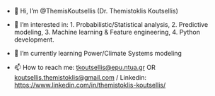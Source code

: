 - 👋 Hi, I’m @ThemisKoutsellis (Dr. Themistoklis Koutsellis)
- 👀 I’m interested in:
          1. Probabilistic/Statistical analysis,
          2. Predictive modeling,
          3. Machine learning & Feature engineering,
          4. Python development.

- 🌱 I’m currently learning Power/Climate Systems modeling
- 📫 How to reach me: tkoutsellis@epu.ntua.gr OR koutsellis.themistoklis@gmail.com / Linkedin: https://www.linkedin.com/in/themistoklis-koutsellis/

<!---
ThemisKoutsellis/ThemisKoutsellis is a ✨ special ✨ repository because its `README.md` (this file) appears on your GitHub profile.
You can click the Preview link to take a look at your changes.
--->
